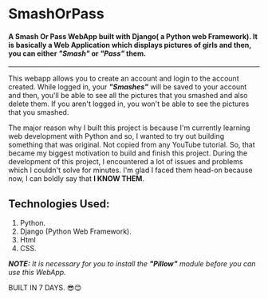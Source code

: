 # SmashOrPass
#### A Smash Or Pass WebApp built with Django( a Python web Framework). It is basically a Web Application which displays pictures of girls and then, you can either _"Smash"_ or _"Pass"_ them.
---
This webapp allows you to create an account and login to the account created. While logged in, your _**"Smashes"**_ will be saved to your account and then, you'll be able to see all the pictures that you smashed and also delete them.
If you aren't logged in, you won't be able to see the pictures that you smashed.

The major reason why I built this project is because I'm currently learning web development with Python and so, I wanted to try out building something that was original. Not copied from any YouTube tutorial.
So, that became my biggest motivation to build and finish this project.
During the development of this project, I encountered a lot of issues and problems which I couldn't solve for minutes. I'm glad I faced them head-on because now, I can boldly say that **I KNOW THEM**.

## Technologies Used:
1. Python.
2. Django (Python Web Framework).
3. Html
4. CSS.

_**NOTE:** It is necessary for you to install the **"Pillow"** module before you can use this WebApp._

BUILT IN 7 DAYS. 😎😊
